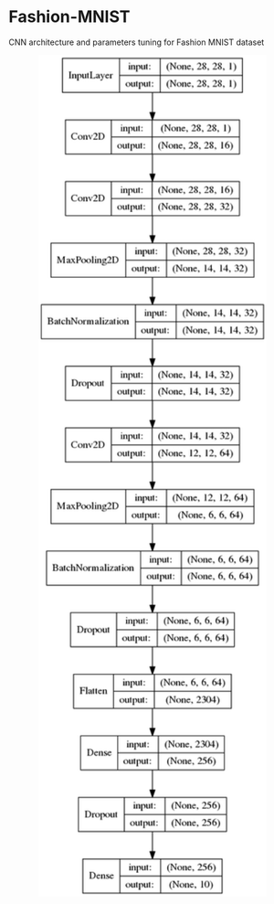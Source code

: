 # Fashion-MNIST
CNN architecture and  parameters tuning for Fashion MNIST dataset




<div align="center">
  <img src="Conv2Dnetsimple2-Arch.png" width="400px">
</div>
